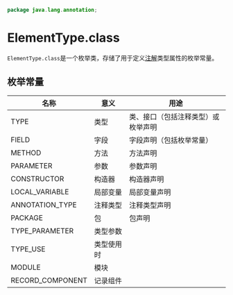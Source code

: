 ```java
package java.lang.annotation;
```

# ElementType.class

`ElementType.class`是一个枚举类，存储了用于定义[注解](README.md)类型属性的枚举常量。

## 枚举常量

| 名称               | 意义    | 用途                |
|------------------|-------|-------------------|
| TYPE             | 类型    | 类、接口（包括注释类型）或枚举声明 |
| FIELD            | 字段    | 字段声明（包括枚举常量）      |
| METHOD           | 方法    | 方法声明              |
| PARAMETER        | 参数    | 参数声明              |
| CONSTRUCTOR      | 构造器   | 构造器声明             |
| LOCAL_VARIABLE   | 局部变量  | 局部变量声明            |
| ANNOTATION_TYPE  | 注释类型  | 注释类型声明            |
| PACKAGE          | 包     | 包声明               |
| TYPE_PARAMETER   | 类型参数  |                   |
| TYPE_USE         | 类型使用时 |                   |
| MODULE           | 模块    |                   |
| RECORD_COMPONENT | 记录组件  |                   |
